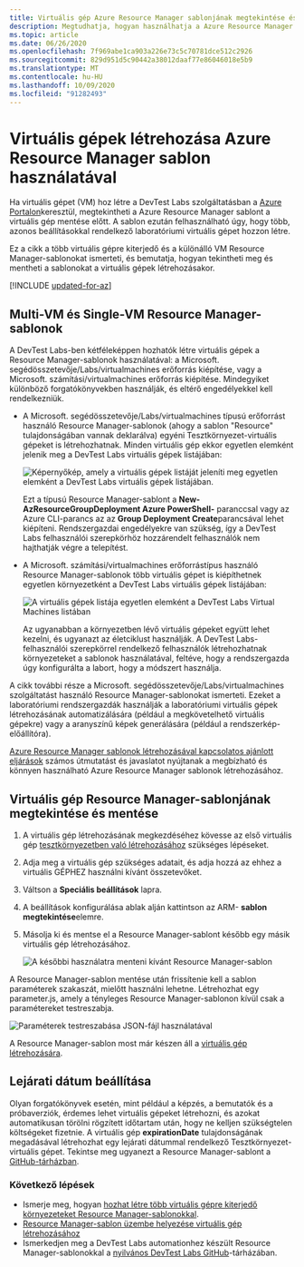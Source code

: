 ```yaml
---
title: Virtuális gép Azure Resource Manager sablonjának megtekintése és használata
description: Megtudhatja, hogyan használhatja a Azure Resource Manager sablont egy virtuális gépről más virtuális gépek létrehozásához
ms.topic: article
ms.date: 06/26/2020
ms.openlocfilehash: 7f969abe1ca903a226e73c5c70781dce512c2926
ms.sourcegitcommit: 829d951d5c90442a38012daaf77e86046018e5b9
ms.translationtype: MT
ms.contentlocale: hu-HU
ms.lasthandoff: 10/09/2020
ms.locfileid: "91282493"
---
```

# <a name="create-virtual-machines-using-an-azure-resource-manager-template"></a>Virtuális gépek létrehozása Azure Resource Manager sablon használatával 

Ha virtuális gépet (VM) hoz létre a DevTest Labs szolgáltatásban a [Azure Portalon](https://go.microsoft.com/fwlink/p/?LinkID=525040)keresztül, megtekintheti a Azure Resource Manager sablont a virtuális gép mentése előtt. A sablon ezután felhasználható úgy, hogy több, azonos beállításokkal rendelkező laboratóriumi virtuális gépet hozzon létre.

Ez a cikk a több virtuális gépre kiterjedő és a különálló VM Resource Manager-sablonokat ismerteti, és bemutatja, hogyan tekintheti meg és mentheti a sablonokat a virtuális gépek létrehozásakor.

[!INCLUDE [updated-for-az](../../includes/updated-for-az.md)]

## <a name="multi-vm-vs-single-vm-resource-manager-templates"></a>Multi-VM és Single-VM Resource Manager-sablonok
A DevTest Labs-ben kétféleképpen hozhatók létre virtuális gépek a Resource Manager-sablonok használatával: a Microsoft. segédösszetevője/Labs/virtualmachines erőforrás kiépítése, vagy a Microsoft. számítási/virtualmachines erőforrás kiépítése. Mindegyiket különböző forgatókönyvekben használják, és eltérő engedélyekkel kell rendelkezniük.

- A Microsoft. segédösszetevője/Labs/virtualmachines típusú erőforrást használó Resource Manager-sablonok (ahogy a sablon "Resource" tulajdonságában vannak deklarálva) egyéni Tesztkörnyezet-virtuális gépeket is létrehozhatnak. Minden virtuális gép ekkor egyetlen elemként jelenik meg a DevTest Labs virtuális gépek listájában:

   ![Képernyőkép, amely a virtuális gépek listáját jeleníti meg egyetlen elemként a DevTest Labs virtuális gépek listájában.](./media/devtest-lab-use-arm-template/devtestlab-lab-vm-single-item.png)

   Ezt a típusú Resource Manager-sablont a **New-AzResourceGroupDeployment Azure PowerShell-** paranccsal vagy az Azure CLI-parancs az az **Group Deployment Create**parancsával lehet kiépíteni. Rendszergazdai engedélyekre van szükség, így a DevTest Labs felhasználói szerepkörhöz hozzárendelt felhasználók nem hajthatják végre a telepítést. 

- A Microsoft. számítási/virtualmachines erőforrástípus használó Resource Manager-sablonok több virtuális gépet is kiépíthetnek egyetlen környezetként a DevTest Labs virtuális gépek listájában:

   ![A virtuális gépek listája egyetlen elemként a DevTest Labs Virtual Machines listában](./media/devtest-lab-use-arm-template/devtestlab-lab-vm-single-environment.png)

   Az ugyanabban a környezetben lévő virtuális gépeket együtt lehet kezelni, és ugyanazt az életciklust használják. A DevTest Labs-felhasználói szerepkörrel rendelkező felhasználók létrehozhatnak környezeteket a sablonok használatával, feltéve, hogy a rendszergazda úgy konfigurálta a labort, hogy a módszert használja.

A cikk további része a Microsoft. segédösszetevője/Labs/virtualmachines szolgáltatást használó Resource Manager-sablonokat ismerteti. Ezeket a laboratóriumi rendszergazdák használják a laboratóriumi virtuális gépek létrehozásának automatizálására (például a megkövetelhető virtuális gépekre) vagy a aranyszínű képek generálására (például a rendszerkép-előállítóra).

[Azure Resource Manager sablonok létrehozásával kapcsolatos ajánlott eljárások](../azure-resource-manager/templates/template-best-practices.md) számos útmutatást és javaslatot nyújtanak a megbízható és könnyen használható Azure Resource Manager sablonok létrehozásához.

## <a name="view-and-save-a-virtual-machines-resource-manager-template"></a>Virtuális gép Resource Manager-sablonjának megtekintése és mentése
1. A virtuális gép létrehozásának megkezdéséhez kövesse az első virtuális gép [tesztkörnyezetben való létrehozásához](tutorial-create-custom-lab.md#add-a-vm-to-the-lab) szükséges lépéseket.
1. Adja meg a virtuális gép szükséges adatait, és adja hozzá az ehhez a virtuális GÉPHEZ használni kívánt összetevőket.
1. Váltson a **Speciális beállítások** lapra. 
1. A beállítások konfigurálása ablak alján kattintson az ARM- **sablon megtekintése**elemre.
1. Másolja ki és mentse el a Resource Manager-sablont később egy másik virtuális gép létrehozásához.

   ![A későbbi használatra menteni kívánt Resource Manager-sablon](./media/devtest-lab-use-arm-template/devtestlab-lab-copy-rm-template.png)

A Resource Manager-sablon mentése után frissítenie kell a sablon paraméterek szakaszát, mielőtt használni lehetne. Létrehozhat egy parameter.js, amely a tényleges Resource Manager-sablonon kívül csak a paramétereket testreszabja. 

![Paraméterek testreszabása JSON-fájl használatával](./media/devtest-lab-use-arm-template/devtestlab-lab-custom-params.png)

A Resource Manager-sablon most már készen áll a [virtuális gép létrehozására](devtest-lab-create-environment-from-arm.md).

## <a name="set-expiration-date"></a>Lejárati dátum beállítása
Olyan forgatókönyvek esetén, mint például a képzés, a bemutatók és a próbaverziók, érdemes lehet virtuális gépeket létrehozni, és azokat automatikusan törölni rögzített időtartam után, hogy ne kelljen szükségtelen költségeket fizetnie. A virtuális gép **expirationDate** tulajdonságának megadásával létrehozhat egy lejárati dátummal rendelkező Tesztkörnyezet-virtuális gépet. Tekintse meg ugyanezt a Resource Manager-sablont a [GitHub-tárházban](https://github.com/Azure/azure-devtestlab/tree/master/samples/DevTestLabs/QuickStartTemplates/101-dtl-create-vm-username-pwd-customimage-with-expiration).



### <a name="next-steps"></a>Következő lépések
* Ismerje meg, hogyan [hozhat létre több virtuális gépre kiterjedő környezeteket Resource Manager-sablonokkal](devtest-lab-create-environment-from-arm.md).
* [Resource Manager-sablon üzembe helyezése virtuális gép létrehozásához](devtest-lab-create-environment-from-arm.md#automate-deployment-of-environments)
* Ismerkedjen meg a DevTest Labs automationhez készült Resource Manager-sablonokkal a [nyilvános DevTest Labs GitHub](https://github.com/Azure/azure-quickstart-templates)-tárházában.
